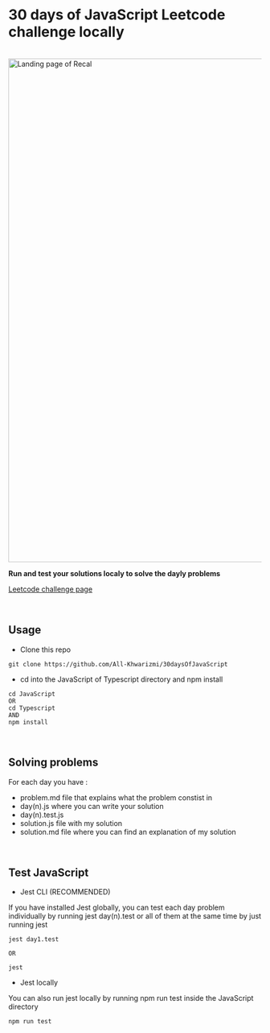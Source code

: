 # 30 days of JavaScript Leetcode challenge locally

<br>  

<img src="https://ik.imagekit.io/montresor/30daysJS/30dayshero.png?updatedAt=1684061770950" alt="Landing page of Recal" width="1000">

<br> 

**Run and test your solutions localy to solve the dayly problems**

[Leetcode challenge page](https://leetcode.com/discuss/study-guide/3458761/day-10-30-days-of-lc-javascript-challenge)

<br> 

## Usage 

- Clone this repo
```
git clone https://github.com/All-Khwarizmi/30daysOfJavaScript
```
- cd into the JavaScript of Typescript directory and npm install 
```
cd JavaScript 
OR
cd Typescript
AND 
npm install
```
<br> 

## Solving problems

For each day you have : 
- problem.md file that explains what the problem constist in
- day(n).js where you can write your solution
- day(n).test.js 
- solution.js file with my solution
- solution.md file where you can find an explanation of my solution
  
<br> 

## Test JavaScript
- Jest CLI (RECOMMENDED)
  
If you have installed Jest globally, you can test each day problem individually by running jest day(n).test or all of them at the same time by just running jest
```
jest day1.test

OR 

jest 
```

- Jest locally

You can also run jest locally by running npm run test inside the JavaScript directory
```
npm run test
```
